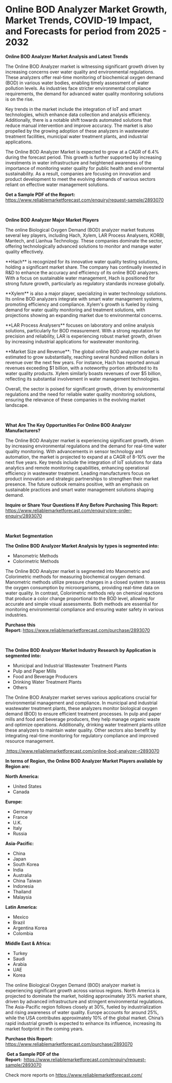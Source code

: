 <p><h1>Online BOD Analyzer Market Growth, Market Trends, COVID-19 Impact, and Forecasts for period from 2025 - 2032</h1></p><p><strong>Online BOD Analyzer Market Analysis and Latest Trends</strong></p>
<p><p>The Online BOD Analyzer market is witnessing significant growth driven by increasing concerns over water quality and environmental regulations. These analyzers offer real-time monitoring of biochemical oxygen demand (BOD) in various water bodies, enabling timely assessment of water pollution levels. As industries face stricter environmental compliance requirements, the demand for advanced water quality monitoring solutions is on the rise.</p><p>Key trends in the market include the integration of IoT and smart technologies, which enhance data collection and analysis efficiency. Additionally, there is a notable shift towards automated solutions that reduce manual intervention and improve accuracy. The market is also propelled by the growing adoption of these analyzers in wastewater treatment facilities, municipal water treatment plants, and industrial applications.</p><p>The Online BOD Analyzer Market is expected to grow at a CAGR of 6.4% during the forecast period. This growth is further supported by increasing investments in water infrastructure and heightened awareness of the importance of monitoring water quality for public health and environmental sustainability. As a result, companies are focusing on innovation and product development to meet the evolving demands of various sectors reliant on effective water management solutions.</p></p>
<p><strong>Get a Sample PDF of the Report:&nbsp;</strong> <a href="https://www.reliablemarketforecast.com/enquiry/request-sample/2893070?utm_campaign=2950&utm_medium=2&utm_source=Github&utm_content=ia&utm_term=15032025&utm_id=online-bod-analyzer">https://www.reliablemarketforecast.com/enquiry/request-sample/2893070</a></p>
<p>&nbsp;</p>
<p><strong>Online BOD Analyzer Major Market Players</strong></p>
<p><p>The online Biological Oxygen Demand (BOD) analyzer market features several key players, including Hach, Xylem, LAR Process Analysers, KORBI, Mantech, and Lianhua Technology. These companies dominate the sector, offering technologically advanced solutions to monitor and manage water quality effectively.</p><p>**Hach** is recognized for its innovative water quality testing solutions, holding a significant market share. The company has continually invested in R&D to enhance the accuracy and efficiency of its online BOD analyzers. With a focus on sustainable water management, Hach is positioned for strong future growth, particularly as regulatory standards increase globally.</p><p>**Xylem** is also a major player, specializing in water technology solutions. Its online BOD analyzers integrate with smart water management systems, promoting efficiency and compliance. Xylem's growth is fueled by rising demand for water quality monitoring and treatment solutions, with projections showing an expanding market due to environmental concerns.</p><p>**LAR Process Analysers** focuses on laboratory and online analysis solutions, particularly for BOD measurement. With a strong reputation for precision and reliability, LAR is experiencing robust market growth, driven by increasing industrial applications for wastewater monitoring.</p><p>**Market Size and Revenue**: The global online BOD analyzer market is estimated to grow substantially, reaching several hundred million dollars in revenue over the next few years. For instance, Hach has reported annual revenues exceeding $1 billion, with a noteworthy portion attributed to its water quality products. Xylem similarly boasts revenues of over $5 billion, reflecting its substantial involvement in water management technologies. </p><p>Overall, the sector is poised for significant growth, driven by environmental regulations and the need for reliable water quality monitoring solutions, ensuring the relevance of these companies in the evolving market landscape.</p></p>
<p>&nbsp;</p>
<p><strong>What Are The Key Opportunities For Online BOD Analyzer Manufacturers?</strong></p>
<p><p>The Online BOD Analyzer market is experiencing significant growth, driven by increasing environmental regulations and the demand for real-time water quality monitoring. With advancements in sensor technology and automation, the market is projected to expand at a CAGR of 8-10% over the next five years. Key trends include the integration of IoT solutions for data analytics and remote monitoring capabilities, enhancing operational efficiency in wastewater treatment. Leading manufacturers focus on product innovation and strategic partnerships to strengthen their market presence. The future outlook remains positive, with an emphasis on sustainable practices and smart water management solutions shaping demand.</p></p>
<p><strong>Inquire or Share Your Questions If Any Before Purchasing This Report:</strong> <a href="https://www.reliablemarketforecast.com/enquiry/pre-order-enquiry/2893070?utm_campaign=2950&utm_medium=2&utm_source=Github&utm_content=ia&utm_term=15032025&utm_id=online-bod-analyzer">https://www.reliablemarketforecast.com/enquiry/pre-order-enquiry/2893070</a></p>
<p>&nbsp;</p>
<p><strong>Market Segmentation</strong></p>
<p><strong>The Online BOD Analyzer Market Analysis by types is segmented into:</strong></p>
<p><ul><li>Manometric Methods</li><li>Colorimetric Methods</li></ul></p>
<p><p>The Online BOD Analyzer market is segmented into Manometric and Colorimetric methods for measuring biochemical oxygen demand. Manometric methods utilize pressure changes in a closed system to assess the oxygen consumption by microorganisms, providing real-time data on water quality. In contrast, Colorimetric methods rely on chemical reactions that produce a color change proportional to the BOD level, allowing for accurate and simple visual assessments. Both methods are essential for monitoring environmental compliance and ensuring water safety in various industries.</p></p>
<p><strong>Purchase this Report:&nbsp;</strong><a href="https://www.reliablemarketforecast.com/purchase/2893070?utm_campaign=2950&utm_medium=2&utm_source=Github&utm_content=ia&utm_term=15032025&utm_id=online-bod-analyzer">https://www.reliablemarketforecast.com/purchase/2893070</a></p>
<p>&nbsp;</p>
<p><strong>The Online BOD Analyzer Market Industry Research by Application is segmented into:</strong></p>
<p><ul><li>Municipal and Industrial Wastewater Treatment Plants</li><li>Pulp and Paper Mills</li><li>Food and Beverage Producers</li><li>Drinking Water Treatment Plants</li><li>Others</li></ul></p>
<p><p>The Online BOD Analyzer market serves various applications crucial for environmental management and compliance. In municipal and industrial wastewater treatment plants, these analyzers monitor biological oxygen demand (BOD) to ensure efficient treatment processes. In pulp and paper mills and food and beverage producers, they help manage organic waste and optimize operations. Additionally, drinking water treatment plants utilize these analyzers to maintain water quality. Other sectors also benefit by integrating real-time monitoring for regulatory compliance and improved resource management.</p></p>
<p><a href="https://www.reliablemarketforecast.com/online-bod-analyzer-r2893070?utm_campaign=2950&utm_medium=2&utm_source=Github&utm_content=ia&utm_term=15032025&utm_id=online-bod-analyzer">&nbsp;https://www.reliablemarketforecast.com/online-bod-analyzer-r2893070</a></p>
<p><strong>In terms of Region, the Online BOD Analyzer Market Players available by Region are:</strong></p>
<p>
    <p> <strong> North America: </strong>
        <ul>
            <li>United States</li>
            <li>Canada</li>
        </ul>
        </p> 
    <p> <strong> Europe: </strong>
        <ul>
            <li>Germany</li>
            <li>France</li>
            <li>U.K.</li>
            <li>Italy</li>
            <li>Russia</li>
        </ul>
        </p> 
    <p> <strong> Asia-Pacific: </strong>
        <ul>
            <li>China</li>
            <li>Japan</li>
            <li>South Korea</li>
            <li>India</li>
            <li>Australia</li>
            <li>China Taiwan</li>
            <li>Indonesia</li>
            <li>Thailand</li>
            <li>Malaysia</li>
        </ul>
        </p> 
    <p> <strong> Latin America: </strong>
        <ul>
            <li>Mexico</li>
            <li>Brazil</li>
            <li>Argentina Korea</li>
            <li>Colombia</li>
        </ul>
        </p> 
    <p> <strong> Middle East & Africa: </strong>
        <ul>
            <li>Turkey</li>
            <li>Saudi</li>
            <li>Arabia</li>
            <li>UAE</li>
            <li>Korea</li>
        </ul>
    </p>
    </p>
<p><p>The online Biological Oxygen Demand (BOD) analyzer market is experiencing significant growth across various regions. North America is projected to dominate the market, holding approximately 35% market share, driven by advanced infrastructure and stringent environmental regulations. The Asia-Pacific region follows closely at 30%, fueled by industrialization and rising awareness of water quality. Europe accounts for around 25%, while the USA contributes approximately 10% of the global market. China’s rapid industrial growth is expected to enhance its influence, increasing its market footprint in the coming years.</p></p>
<p><strong>Purchase this Report: </strong><a href="https://www.reliablemarketforecast.com/purchase/2893070?utm_campaign=2950&utm_medium=2&utm_source=Github&utm_content=ia&utm_term=15032025&utm_id=online-bod-analyzer">https://www.reliablemarketforecast.com/purchase/2893070</a></p>
<p>&nbsp;<strong>Get a Sample PDF of the Report:&nbsp;&nbsp;</strong><a href="https://www.reliablemarketforecast.com/enquiry/request-sample/2893070?utm_campaign=2950&utm_medium=2&utm_source=Github&utm_content=ia&utm_term=15032025&utm_id=online-bod-analyzer">https://www.reliablemarketforecast.com/enquiry/request-sample/2893070</a></p>
<p><strong></strong></p>
<p>Check more reports on <a href="https://www.reliablemarketforecast.com/?utm_campaign=2950&utm_medium=2&utm_source=Github&utm_content=ia&utm_term=15032025&utm_id=online-bod-analyzer">https://www.reliablemarketforecast.com/</a></p>